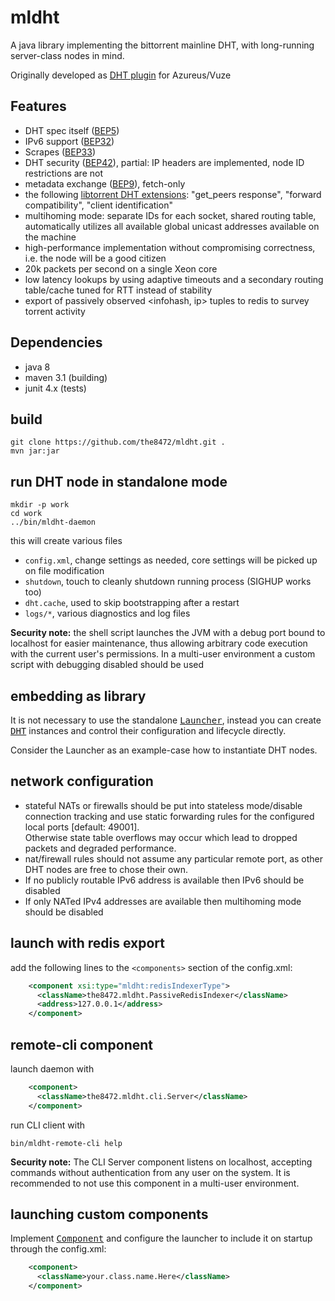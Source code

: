 # mldht

A java library implementing the bittorrent mainline DHT, with long-running server-class nodes in mind.

Originally developed as [DHT plugin](http://azsmrc.sourceforge.net/index.php?action=plugin-mldht) for Azureus/Vuze

## Features

- DHT spec itself ([BEP5](http://bittorrent.org/beps/bep_0005.html))
- IPv6 support ([BEP32](http://bittorrent.org/beps/bep_0032.html)) 
- Scrapes ([BEP33](http://bittorrent.org/beps/bep_0033.html)) 
- DHT security ([BEP42](http://bittorrent.org/beps/bep_0042.html)), partial: IP headers are implemented, node ID restrictions are not
- metadata exchange ([BEP9](http://bittorrent.org/beps/bep_0009.html)), fetch-only
- the following [libtorrent DHT extensions](http://www.libtorrent.org/dht_extensions.html): "get_peers response", "forward compatibility", "client identification"
- multihoming mode: separate IDs for each socket, shared routing table, automatically utilizes all available global unicast addresses available on the machine
- high-performance implementation without compromising correctness, i.e. the node will be a good citizen
 - 20k packets per second on a single Xeon core
- low latency lookups by using adaptive timeouts and a secondary routing table/cache tuned for RTT instead of stability
- export of passively observed \<infohash, ip\> tuples to redis to survey torrent activity

## Dependencies

- java 8
- maven 3.1 (building)
- junit 4.x (tests)

## build

    git clone https://github.com/the8472/mldht.git .
    mvn jar:jar

## run DHT node in standalone mode

    mkdir -p work
    cd work
    ../bin/mldht-daemon
    
this will create various files
- `config.xml`, change settings as needed, core settings will be picked up on file modification
- `shutdown`, touch to cleanly shutdown running process (SIGHUP works too)
- `dht.cache`, used to skip bootstrapping after a restart
- `logs/*`, various diagnostics and log files

**Security note:** the shell script launches the JVM with a debug port bound to localhost for easier maintenance, thus allowing arbitrary code execution with the current user's permissions. In a multi-user environment a custom script with debugging disabled should be used    

## embedding as library

It is not necessary to use the standalone [<tt>Launcher</tt>](src/the8472/mldht/Launcher.java), instead you can create [<tt>DHT</tt>](src/lbms/plugins/mldht/kad/DHT.java) instances and control their configuration and lifecycle directly.

Consider the Launcher as an example-case how to instantiate DHT nodes.


## network configuration

* stateful NATs or firewalls should be put into stateless mode/disable connection tracking and use static forwarding rules for the configured local ports [default: 49001].<br>Otherwise state table overflows may occur which lead to dropped packets and degraded performance.
* nat/firewall rules should not assume any particular remote port, as other DHT nodes are free to chose their own.
* If no publicly routable IPv6 address is available then IPv6 should be disabled
* If only NATed IPv4 addresses are available then multihoming mode should be disabled

## launch with redis export

add the following lines to the `<components>` section of the config.xml:

```xml
    <component xsi:type="mldht:redisIndexerType">
      <className>the8472.mldht.PassiveRedisIndexer</className>
      <address>127.0.0.1</address>
    </component>
```

## remote-cli component

launch daemon with

```xml
    <component>
      <className>the8472.mldht.cli.Server</className>
    </component>
```

run CLI client with

```
bin/mldht-remote-cli help
```

**Security note:** The CLI Server component listens on localhost, accepting commands without authentication from any user on the system. It is recommended to not use this component in a multi-user environment. 


## launching custom components

Implement [<tt>Component</tt>](src/the8472/mldht/Component.java) and configure the launcher to include it on startup through the config.xml:
	
```xml
    <component>
      <className>your.class.name.Here</className>
    </component>
```